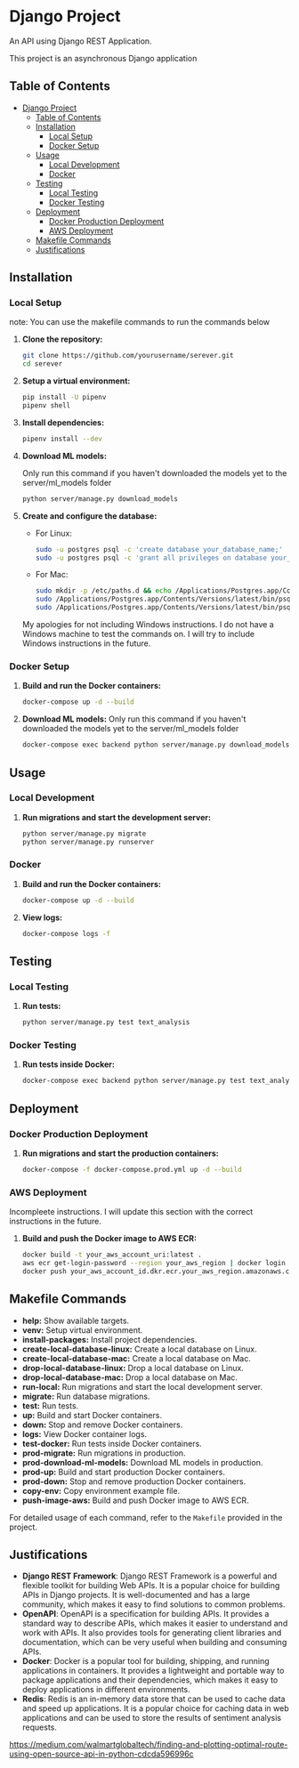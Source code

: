 # Django Project

An API using Django REST Application.

This project is an asynchronous Django application

## Table of Contents

- [Django Project](#django-project)
  - [Table of Contents](#table-of-contents)
  - [Installation](#installation)
    - [Local Setup](#local-setup)
    - [Docker Setup](#docker-setup)
  - [Usage](#usage)
    - [Local Development](#local-development)
    - [Docker](#docker)
  - [Testing](#testing)
    - [Local Testing](#local-testing)
    - [Docker Testing](#docker-testing)
  - [Deployment](#deployment)
    - [Docker Production Deployment](#docker-production-deployment)
    - [AWS Deployment](#aws-deployment)
  - [Makefile Commands](#makefile-commands)
  - [Justifications](#justifications)

## Installation

### Local Setup

note: You can use the makefile commands to run the commands below

1. **Clone the repository:**

    ```bash
    git clone https://github.com/yourusername/serever.git
    cd serever
    ```

3. **Setup a virtual environment:**

    ```bash
    pip install -U pipenv
    pipenv shell
    ```

4. **Install dependencies:**

    ```bash
    pipenv install --dev
    ```

6. **Download ML models:**

    Only run this command if you haven't downloaded the models yet to the server/ml_models folder
    ```bash
    python server/manage.py download_models
    ```

7. **Create and configure the database:**

    - For Linux:

        ```bash
        sudo -u postgres psql -c 'create database your_database_name;'
        sudo -u postgres psql -c 'grant all privileges on database your_database_name to your_database_user;'
        ```

    - For Mac:
  
        ```bash
        sudo mkdir -p /etc/paths.d && echo /Applications/Postgres.app/Contents/Versions/latest/bin | sudo tee /etc/paths.d/postgresapp
        sudo /Applications/Postgres.app/Contents/Versions/latest/bin/psql -U postgres -c 'create database your_database_name;'
        sudo /Applications/Postgres.app/Contents/Versions/latest/bin/psql -U postgres -c 'grant all privileges on database your_database_name to your_database_user;'
        ```

    My apologies for not including Windows instructions. I do not have a Windows machine to test the commands on. I will try to include Windows instructions in the future.

### Docker Setup

1. **Build and run the Docker containers:**

    ```bash
    docker-compose up -d --build
    ```

2. **Download ML models:**
    Only run this command if you haven't downloaded the models yet to the server/ml_models folder

    ```bash
    docker-compose exec backend python server/manage.py download_models
    ```

## Usage

### Local Development

1. **Run migrations and start the development server:**

    ```bash
    python server/manage.py migrate
    python server/manage.py runserver
    ```

### Docker

1. **Build and run the Docker containers:**

    ```bash
    docker-compose up -d --build
    ```

2. **View logs:**

    ```bash
    docker-compose logs -f
    ```

## Testing

### Local Testing

1. **Run tests:**

    ```bash
    python server/manage.py test text_analysis
    ```

### Docker Testing

1. **Run tests inside Docker:**

    ```bash
    docker-compose exec backend python server/manage.py test text_analysis
    ```

## Deployment

### Docker Production Deployment

1. **Run migrations and start the production containers:**

    ```bash
    docker-compose -f docker-compose.prod.yml up -d --build
    ```

### AWS Deployment

Incompleete instructions. I will update this section with the correct instructions in the future.

1. **Build and push the Docker image to AWS ECR:**

    ```bash
    docker build -t your_aws_account_uri:latest .
    aws ecr get-login-password --region your_aws_region | docker login --username AWS --password-stdin your_aws_account_id.dkr.ecr.your_aws_region.amazonaws.com
    docker push your_aws_account_id.dkr.ecr.your_aws_region.amazonaws.com/django-app:latest
    ```

## Makefile Commands

- **help:** Show available targets.
- **venv:** Setup virtual environment.
- **install-packages:** Install project dependencies.
- **create-local-database-linux:** Create a local database on Linux.
- **create-local-database-mac:** Create a local database on Mac.
- **drop-local-database-linux:** Drop a local database on Linux.
- **drop-local-database-mac:** Drop a local database on Mac.
- **run-local:** Run migrations and start the local development server.
- **migrate:** Run database migrations.
- **test:** Run tests.
- **up:** Build and start Docker containers.
- **down:** Stop and remove Docker containers.
- **logs:** View Docker container logs.
- **test-docker:** Run tests inside Docker containers.
- **prod-migrate:** Run migrations in production.
- **prod-download-ml-models:** Download ML models in production.
- **prod-up:** Build and start production Docker containers.
- **prod-down:** Stop and remove production Docker containers.
- **copy-env:** Copy environment example file.
- **push-image-aws:** Build and push Docker image to AWS ECR.

For detailed usage of each command, refer to the `Makefile` provided in the project.

## Justifications

- **Django REST Framework**: Django REST Framework is a powerful and flexible toolkit for building Web APIs. It is a popular choice for building APIs in Django projects. It is well-documented and has a large community, which makes it easy to find solutions to common problems.
- **OpenAPI**: OpenAPI is a specification for building APIs. It provides a standard way to describe APIs, which makes it easier to understand and work with APIs. It also provides tools for generating client libraries and documentation, which can be very useful when building and consuming APIs.
- **Docker**: Docker is a popular tool for building, shipping, and running applications in containers. It provides a lightweight and portable way to package applications and their dependencies, which makes it easy to deploy applications in different environments.
- **Redis**: Redis is an in-memory data store that can be used to cache data and speed up applications. It is a popular choice for caching data in web applications and can be used to store the results of sentiment analysis requests.


https://medium.com/walmartglobaltech/finding-and-plotting-optimal-route-using-open-source-api-in-python-cdcda596996c